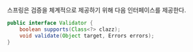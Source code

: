 스프링은 검증을 체계적으로 제공하기 위해 다음 인터페이스를 제공한다.
```java
public interface Validator {
	boolean supports(Class<?> clazz);
	void validate(Object target, Errors errors);
}
```
